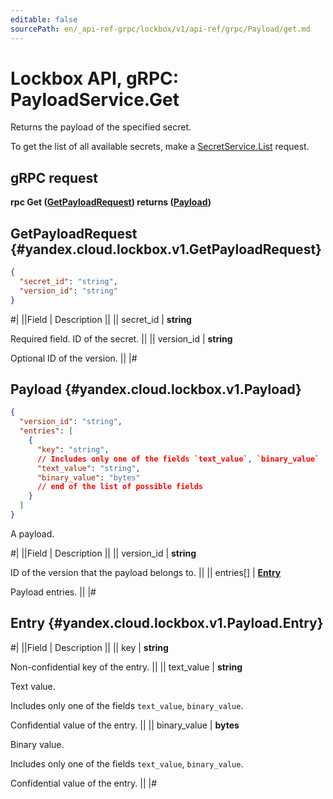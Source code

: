 ```yaml
---
editable: false
sourcePath: en/_api-ref-grpc/lockbox/v1/api-ref/grpc/Payload/get.md
---
```


# Lockbox API, gRPC: PayloadService.Get

Returns the payload of the specified secret.

To get the list of all available secrets, make a [SecretService.List](/docs/lockbox/api-ref/grpc/Secret/list#List) request.

## gRPC request

**rpc Get ([GetPayloadRequest](#yandex.cloud.lockbox.v1.GetPayloadRequest)) returns ([Payload](#yandex.cloud.lockbox.v1.Payload))**

## GetPayloadRequest {#yandex.cloud.lockbox.v1.GetPayloadRequest}

```json
{
  "secret_id": "string",
  "version_id": "string"
}
```

#|
||Field | Description ||
|| secret_id | **string**

Required field. ID of the secret. ||
|| version_id | **string**

Optional ID of the version. ||
|#

## Payload {#yandex.cloud.lockbox.v1.Payload}

```json
{
  "version_id": "string",
  "entries": [
    {
      "key": "string",
      // Includes only one of the fields `text_value`, `binary_value`
      "text_value": "string",
      "binary_value": "bytes"
      // end of the list of possible fields
    }
  ]
}
```

A payload.

#|
||Field | Description ||
|| version_id | **string**

ID of the version that the payload belongs to. ||
|| entries[] | **[Entry](#yandex.cloud.lockbox.v1.Payload.Entry)**

Payload entries. ||
|#

## Entry {#yandex.cloud.lockbox.v1.Payload.Entry}

#|
||Field | Description ||
|| key | **string**

Non-confidential key of the entry. ||
|| text_value | **string**

Text value.

Includes only one of the fields `text_value`, `binary_value`.

Confidential value of the entry. ||
|| binary_value | **bytes**

Binary value.

Includes only one of the fields `text_value`, `binary_value`.

Confidential value of the entry. ||
|#